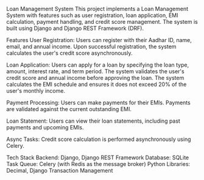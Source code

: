 Loan Management System
This project implements a Loan Management System with features such as user registration, loan application, EMI calculation, payment handling, and credit score management. The system is built using Django and Django REST Framework (DRF).

Features
User Registration:
Users can register with their Aadhar ID, name, email, and annual income.
Upon successful registration, the system calculates the user's credit score asynchronously.

Loan Application:
Users can apply for a loan by specifying the loan type, amount, interest rate, and term period.
The system validates the user's credit score and annual income before approving the loan.
The system calculates the EMI schedule and ensures it does not exceed 20% of the user's monthly income.

Payment Processing:
Users can make payments for their EMIs.
Payments are validated against the current outstanding EMI.

Loan Statement:
Users can view their loan statements, including past payments and upcoming EMIs.

Async Tasks:
Credit score calculation is performed asynchronously using Celery.

Tech Stack
Backend: Django, Django REST Framework
Database: SQLite 
Task Queue: Celery (with Redis as the message broker)
Python Libraries: Decimal, Django Transaction Management
